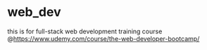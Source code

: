 # web_dev

this is for full-stack web development training course @https://www.udemy.com/course/the-web-developer-bootcamp/
